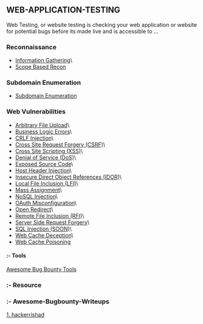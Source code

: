## WEB-APPLICATION-TESTING
Web Testing, or website testing is checking your web application or website for potential bugs before its made live and is accessible to ...

### Reconnaissance
* <a href="">Information Gathering</a>\
* <a href="https://github.com/daffainfo/AllAboutBugBounty/blob/master/Reconnaissance/Scope.md">Scope Based Recon</a>
   

### Subdomain Enumeration   
* <a href="">Subdomain Enumeration</a>

### Web Vulnerabilities
* <a href="">Arbitrary File Upload</a>\
* <a href="">Business Logic Errors</a>\
* <a href="">CRLF Injection</a>\
* <a href="">Cross Site Request Forgery (CSRF)</a>\
* <a href="">Cross Site Scripting (XSS)</a>\
* <a href="">Denial of Service (DoS)</a>\
* <a href="">Exposed Source Code</a>\
* <a href="">Host Header Injection</a>\
* <a href="">Insecure Direct Object References (IDOR)</a>\
* <a href="">Local File Inclusion (LFI)</a>\
* <a href="">Mass Assignment</a>\
* <a href="">NoSQL Injection</a>\
* <a href="">OAuth Misconfiguration</a>\
* <a href="">Open Redirect</a>\
* <a href="">Remote File Inclusion (RFI)</a>\
* <a href="">Server Side Request Forgery</a>\
* <a href="">SQL Injection (SOON)</a>\
* <a href="">Web Cache Deception</a>\
* <a href="">Web Cache Poisoning</a>










#### :- Tools
<a href="https://github.com/vavkamil/awesome-bugbounty-tools#Subdomain-Enumeration">Awesome Bug Bounty Tools</a>




### :- Resource 




### :- Awesome-Bugbounty-Writeups
  <a href="https://github.com/hackerrishad/Awesome-Bugbounty-Writeups">1. hackerrishad</a>

